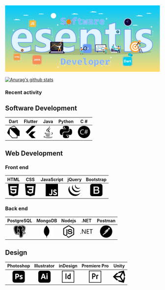 ![(Hello)](https://github.com/esentis/esentis/blob/master/images/top.png)

[![Anurag's github stats](https://github-readme-stats.vercel.app/api?username=esentis&hide=stars&count_private=true&show_icons=true&theme=dracula)](https://github.com/anuraghazra/github-readme-stats)

### Recent activity
<!--START_SECTION:activity-->

## Software Development

| Dart            | Flutter       |Java           | Python          |C #             |
| :-------------: |:-------------:|:-------------:| :-------------: |:-------------: |
| <img src="https://github.com/esentis/esentis/blob/master/images/dart.svg" alt="dart" width="40" title="Dart"/>| <img src="https://github.com/esentis/esentis/blob/master/images/flutter.svg" alt="flutter" width="40" title="Flutter"/>| <img src="https://github.com/esentis/esentis/blob/master/images/java.svg" alt="java" width="40" title="Java"/>| <img src="https://github.com/esentis/esentis/blob/master/images/python.svg" alt="python" width="40" title="Python"/> | <img src="https://github.com/esentis/esentis/blob/master/images/csharp.svg" alt="csharp" width="40" title="C#"/>

## Web Development

### Front end

| HTML            | CSS           |JavaScript     | jQuery          | Bootstrap            |
| :-------------: |:-------------:|:-------------:| :-------------: |:-------------: |
| <img src="https://github.com/esentis/esentis/blob/master/images/html5.svg" alt="html5" width="40" title="HTML5"/>| <img src="https://github.com/esentis/esentis/blob/master/images/css3.svg" alt="css3" width="40" title="CSS3"/>| <img src="https://github.com/esentis/esentis/blob/master/images/javascript.svg" alt="javascript" width="40" title="JavaScript"/>| <img src="https://github.com/esentis/esentis/blob/master/images/jquery.svg" alt="jquery" width="40" title="jQuery"/> | <img src="https://github.com/esentis/esentis/blob/master/images/bootstrap.svg" alt="bootstrap" width="40" title="Bootstrap"/>

### Back end

| PostgreSQL      | MongoDB       |Nodejs         | .NET            | Postman            |
| :-------------: |:-------------:|:-------------:| :-------------: |:-------------: |
| <img src="https://github.com/esentis/esentis/blob/master/images/postgresql.svg" alt="postgresql" width="40" title="PostgreSql"/>| <img src="https://github.com/esentis/esentis/blob/master/images/mongodb.svg" alt="mongodb" width="40" title="Mongodb"/>| <img src="https://github.com/esentis/esentis/blob/master/images/node-dot-js.svg" alt="nodejs" width="40" title="Node.js"/>| <img src="https://github.com/esentis/esentis/blob/master/images/dot-net.svg" alt="dotnet" width="40" title=".NET"/> | <img src="https://github.com/esentis/esentis/blob/master/images/postman.svg" alt="postman" width="40" title="Postman"/>

## Design

| Photoshop      | Illustrator       |inDesign         | Premiere Pro            | Unity            |
| :-------------: |:-------------:|:-------------:| :-------------: |:-------------: |
| <img src="https://github.com/esentis/esentis/blob/master/images/adobephotoshop.svg" alt="photoshop" width="40" title="Photoshop"/>| <img src="https://github.com/esentis/esentis/blob/master/images/adobeillustrator.svg" alt="illustrator" width="40" title="Illustrator"/>| <img src="https://github.com/esentis/esentis/blob/master/images/adobeindesign.svg" alt="indesign" width="40" title="inDesign"/>| <img src="https://github.com/esentis/esentis/blob/master/images/adobepremierepro.svg" alt="premiere pro" width="40" title="Premiere Pro"/>| <img src="https://github.com/esentis/esentis/blob/master/images/unity.svg" alt="unity" width="40" title="Unity"/>

<!--
**esentis/esentis** is a ✨ _special_ ✨ repository because its `README.md` (this file) appears on your GitHub profile.

Here are some ideas to get you started:

- 🔭 I’m currently working on ...
- 🌱 I’m currently learning ...
- 👯 I’m looking to collaborate on ...
- 🤔 I’m looking for help with ...
- 💬 Ask me about ...
- 📫 How to reach me: ...
- 😄 Pronouns: ...
- ⚡ Fun fact: ...
-->
